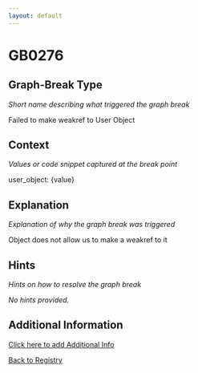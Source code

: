 ```yaml
---
layout: default
---
```

# GB0276

## Graph-Break Type
*Short name describing what triggered the graph break*

Failed to make weakref to User Object

## Context
*Values or code snippet captured at the break point*

user_object: {value}

## Explanation
*Explanation of why the graph break was triggered*

Object does not allow us to make a weakref to it

## Hints
*Hints on how to resolve the graph break*

*No hints provided.*


## Additional Information

<!-- ADDITIONAL INFORMATION START - Add custom information below this line -->

<!-- ADDITIONAL INFORMATION END -->


[Click here to add Additional Info](https://github.com/meta-pytorch/compile-graph-break-site/edit/main/docs/gb/gb0276.md)

[Back to Registry](../index.html)
